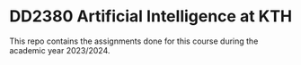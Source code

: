 # DD2380 Artificial Intelligence at KTH

This repo contains the assignments done for this course during the academic year 2023/2024.
